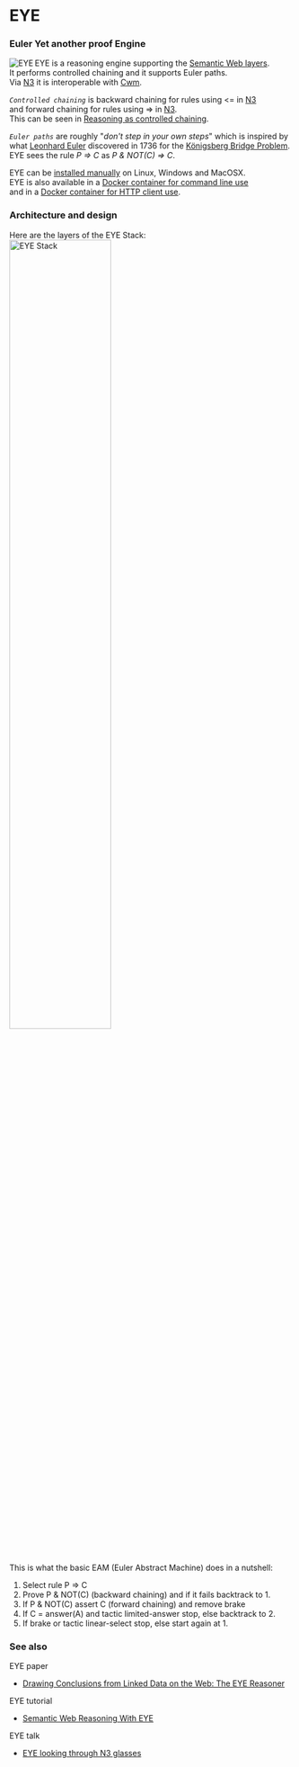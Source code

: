 # EYE

### Euler Yet another proof Engine

<img align="left" src="http://josd.github.io/images/eye.png" alt="EYE"/> EYE is a reasoning engine supporting the [Semantic Web layers](http://www.w3.org/DesignIssues/diagrams/sweb-stack/2006a).  
It performs controlled chaining and it supports Euler paths.  
Via [N3](http://www.w3.org/TeamSubmission/n3/) it is interoperable with [Cwm](http://www.w3.org/2000/10/swap/doc/cwm).  

*`Controlled chaining`* is backward chaining for rules using <= in [N3](http://www.w3.org/TeamSubmission/n3/)  
and forward chaining for rules using => in [N3](http://www.w3.org/TeamSubmission/n3/).  
This can be seen in [Reasoning as controlled chaining](http://github.com/josd/eye/tree/master/reasoning).  

*`Euler paths`* are roughly "_don't step in your own steps_" which is inspired by  
what [Leonhard Euler](http://en.wikipedia.org/wiki/Leonhard_Euler) discovered in 1736 for the [Königsberg Bridge Problem](http://mathworld.wolfram.com/KoenigsbergBridgeProblem.html).  
EYE sees the rule _P => C_ as _P & NOT(C) => C_.  

EYE can be [installed manually](http://github.com/josd/eye/blob/master/INSTALL) on Linux, Windows and MacOSX.  
EYE is also available in a [Docker container for command line use](http://hub.docker.com/r/bdevloed/eye/)  
and in a [Docker container for HTTP client use](http://hub.docker.com/r/bdevloed/eyeserver/).  

### Architecture and design

Here are the layers of the EYE Stack:  
<img src="http://josd.github.io/images/EYE-stack.png" width="60%" height="60%" alt="EYE Stack"/>  

This is what the basic EAM (Euler Abstract Machine) does in a nutshell:
1. Select rule P => C  
2. Prove P & NOT(C) (backward chaining) and if it fails backtrack to 1.  
3. If P & NOT(C) assert C (forward chaining) and remove brake  
4. If C = answer(A) and tactic limited-answer stop, else backtrack to 2.  
5. If brake or tactic linear-select stop, else start again at 1.  

### See also

EYE paper
* [Drawing Conclusions from Linked Data on the Web: The EYE Reasoner](http://josd.github.io/Papers/EYE.pdf)

EYE tutorial
* [Semantic Web Reasoning With EYE](http://n3.restdesc.org/)

EYE talk
* [EYE looking through N3 glasses](http://josd.github.io/Talks/2012/04swig/index.html)
